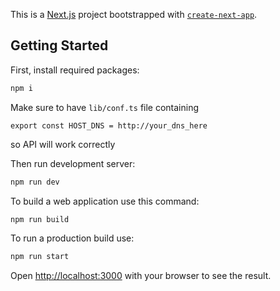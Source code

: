 This is a [Next.js](https://nextjs.org/) project bootstrapped with [`create-next-app`](https://github.com/vercel/next.js/tree/canary/packages/create-next-app).

## Getting Started

First, install required packages:

```bash
npm i
```

Make sure to have `lib/conf.ts` file containing

```
export const HOST_DNS = http://your_dns_here
```

so API will work correctly

Then run development server:

```bash
npm run dev
```

To build a web application use this command:

```bash
npm run build
```

To run a production build use:

```bash
npm run start
```

Open [http://localhost:3000](http://localhost:3000) with your browser to see the result.
